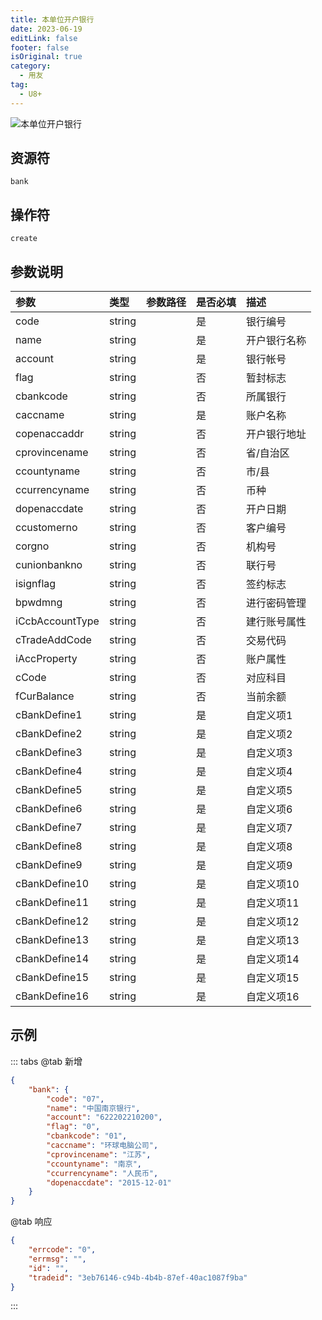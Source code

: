 ```yaml
---
title: 本单位开户银行
date: 2023-06-19
editLink: false
footer: false
isOriginal: true
category:
  - 用友
tag:
  - U8+
---
```


![本单位开户银行](https://nas.ilyl.life:8092/yonyou/u8/as/bank.gif)

## 资源符

`bank`
  
## 操作符

`create`

## 参数说明

|参数|类型|参数路径|是否必填|描述|
|:-|:-|:-|:-|:-|
|code|string||是|银行编号|
|name|string||是|开户银行名称|
|account|string||是|银行帐号|
|flag|string||否|暂封标志|
|cbankcode|string||否|所属银行|
|caccname|string||是|账户名称|
|copenaccaddr|string||否|开户银行地址|
|cprovincename|string||否|省/自治区|
|ccountyname|string||否|市/县|
|ccurrencyname|string||否|币种|
|dopenaccdate|string||否|开户日期|
|ccustomerno|string||否|客户编号|
|corgno|string||否|机构号|
|cunionbankno|string||否|联行号|
|isignflag|string||否|签约标志|
|bpwdmng|string||否|进行密码管理|
|iCcbAccountType|string||否|建行账号属性|
|cTradeAddCode|string||否|交易代码|
|iAccProperty|string||否|账户属性|
|cCode|string||否|对应科目|
|fCurBalance|string||否|当前余额|
|cBankDefine1|string||是|自定义项1|
|cBankDefine2|string||是|自定义项2|
|cBankDefine3|string||是|自定义项3|
|cBankDefine4|string||是|自定义项4|
|cBankDefine5|string||是|自定义项5|
|cBankDefine6|string||是|自定义项6|
|cBankDefine7|string||是|自定义项7|
|cBankDefine8|string||是|自定义项8|
|cBankDefine9|string||是|自定义项9|
|cBankDefine10|string||是|自定义项10|
|cBankDefine11|string||是|自定义项11|
|cBankDefine12|string||是|自定义项12|
|cBankDefine13|string||是|自定义项13|
|cBankDefine14|string||是|自定义项14|
|cBankDefine15|string||是|自定义项15|
|cBankDefine16|string||是|自定义项16|

## 示例

::: tabs
@tab 新增

```json
{
    "bank": {
        "code": "07",
        "name": "中国南京银行",
        "account": "622202210200",
        "flag": "0",
        "cbankcode": "01",
        "caccname": "环球电脑公司",
        "cprovincename": "江苏",
        "ccountyname": "南京",
        "ccurrencyname": "人民币",
        "dopenaccdate": "2015-12-01"
    }
}
```

@tab 响应

```json
{
    "errcode": "0",
    "errmsg": "",
    "id": "",
    "tradeid": "3eb76146-c94b-4b4b-87ef-40ac1087f9ba"
}
```

:::
